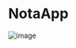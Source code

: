 # NotaApp
![image](https://github.com/sujal231/NotaApp/assets/115794420/14c4fd39-4fde-42e4-9976-ed7d5ad38f1d)


